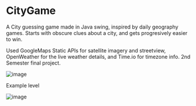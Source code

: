 # CityGame
A City guessing game made in Java swing, inspired by daily geography games. 
Starts with obscure clues about a city, and gets progresively easier to win.

Used GoogleMaps Static APIs for satellite imagery and streetview, OpenWeather for the live weather details, and Time.io for timezone info.
 2nd Semester final project. 

![image](https://github.com/avi0s/CityGame/assets/172209182/80ddcfa8-c940-4499-8e5b-0a4dc1cd1478)

Example level 


![image](https://github.com/avi0s/CityGame/assets/172209182/e097494f-0b41-4d5d-babc-216ac96f4047)
